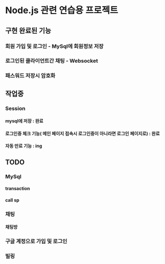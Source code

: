 # Node.js 관련 연습용 프로젝트

## 구현 완료된 기능
### 회원 가입 및 로그인 - MySql에 회원정보 저장
### 로그인된 클라이언트간 채팅 - Websocket
### 패스워드 저장시 암호화

## 작업중
### Session
#### mysql에 저장 : 완료 
#### 로그인중 체크 기능( 메인 페이지 접속시 로그인중이 아니라면 로그인 페이지로) : 완료
#### 자동 만료 기능 : ing

## TODO
### MySql
#### transaction
#### call sp
### 채팅
#### 채팅방
### 구글 계정으로 가입 및 로그인
### 빌링